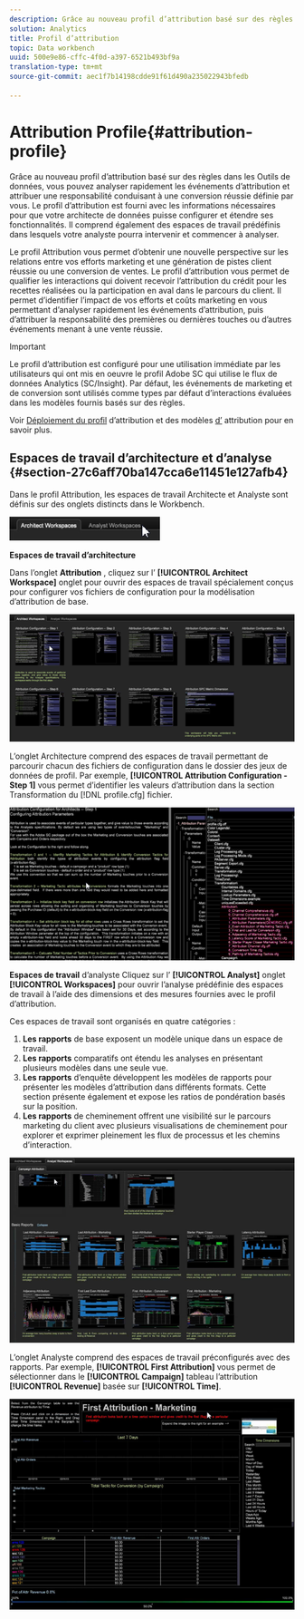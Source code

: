 ```yaml
---
description: Grâce au nouveau profil d’attribution basé sur des règles dans les Outils de données, vous pouvez analyser rapidement les événements d’attribution et attribuer une responsabilité conduisant à une conversion réussie définie par vous. Le profil d’attribution est fourni avec les informations nécessaires pour que votre architecte de données puisse configurer et étendre ses fonctionnalités. Il comprend également des espaces de travail prédéfinis dans lesquels votre analyste pourra intervenir et commencer à analyser.
solution: Analytics
title: Profil d’attribution
topic: Data workbench
uuid: 500e9e86-cffc-4f0d-a397-6521b493bf9a
translation-type: tm+mt
source-git-commit: aec1f7b14198cdde91f61d490a235022943bfedb

---
```



# Attribution Profile{#attribution-profile}

Grâce au nouveau profil d’attribution basé sur des règles dans les Outils de données, vous pouvez analyser rapidement les événements d’attribution et attribuer une responsabilité conduisant à une conversion réussie définie par vous. Le profil d’attribution est fourni avec les informations nécessaires pour que votre architecte de données puisse configurer et étendre ses fonctionnalités. Il comprend également des espaces de travail prédéfinis dans lesquels votre analyste pourra intervenir et commencer à analyser.

Le profil Attribution vous permet d’obtenir une nouvelle perspective sur les relations entre vos efforts marketing et une génération de pistes client réussie ou une conversion de ventes. Le profil d’attribution vous permet de qualifier les interactions qui doivent recevoir l’attribution du crédit pour les recettes réalisées ou la participation en aval dans le parcours du client. Il permet d’identifier l’impact de vos efforts et coûts marketing en vous permettant d’analyser rapidement les événements d’attribution, puis d’attribuer la responsabilité des premières ou dernières touches ou d’autres événements menant à une vente réussie.

<!-- <a id="section_648A288E4CA84D579884BC161085C4D5"></a> -->

>[!IMPORTANT]
>
>Le profil d’attribution est configuré pour une utilisation immédiate par les utilisateurs qui ont mis en oeuvre le profil Adobe SC qui utilise le flux de données Analytics (SC/Insight). Par défaut, les événements de marketing et de conversion sont utilisés comme types par défaut d’interactions évaluées dans les modèles fournis basés sur des règles.

Voir [Déploiement du profil](../../../../home/c-get-started/c-attribution-profiles/c-rules-attrib/c-attrib-profile-deploy.md#concept-fbcb5800cd6a40cc901e61f3882988c0) d’attribution et des modèles [d’](../../../../home/c-get-started/c-attribution-profiles/c-rules-attrib/c-attrib-models.md#concept-e209c7e86a5c4008ad6d78fdf4ea032d) attribution pour en savoir plus.

## Espaces de travail d’architecture et d’analyse {#section-27c6aff70ba147cca6e11451e127afb4}

Dans le profil Attribution, les espaces de travail Architecte et Analyste sont définis sur des onglets distincts dans le Workbench.

![](assets/attribution_profile_tabs.png)

**Espaces de travail d’architecture**

Dans l’onglet **Attribution** , cliquez sur l’ **[!UICONTROL Architect Workspace]** onglet pour ouvrir des espaces de travail spécialement conçus pour configurer vos fichiers de configuration pour la modélisation d’attribution de base.

![](assets/attribution_profile_arch.png)

L’onglet Architecture comprend des espaces de travail permettant de parcourir chacun des fichiers de configuration dans le dossier des jeux de données de profil. Par exemple, **[!UICONTROL Attribution Configuration - Step 1]** vous permet d’identifier les valeurs d’attribution dans la section Transformation du [!DNL profile.cfg] fichier.

![](assets/attribution_profile_arch_step1.png)

**Espaces de travail** d’analyste Cliquez sur l’ **[!UICONTROL Analyst]** onglet **[!UICONTROL Workspaces]** pour ouvrir l’analyse prédéfinie des espaces de travail à l’aide des dimensions et des mesures fournies avec le profil d’attribution.

Ces espaces de travail sont organisés en quatre catégories :

1. **Les rapports** de base exposent un modèle unique dans un espace de travail.
1. **Les rapports** comparatifs ont étendu les analyses en présentant plusieurs modèles dans une seule vue.
1. **Les rapports** d’enquête développent les modèles de rapports pour présenter les modèles d’attribution dans différents formats. Cette section présente également et expose les ratios de pondération basés sur la position.
1. **Les rapports** de cheminement offrent une visibilité sur le parcours marketing du client avec plusieurs visualisations de cheminement pour explorer et exprimer pleinement les flux de processus et les chemins d’interaction.

![](assets/attribution_profile_analyst.png)

L’onglet Analyste comprend des espaces de travail préconfigurés avec des rapports. Par exemple, **[!UICONTROL First Attribution]** vous permet de sélectionner dans le **[!UICONTROL Campaign]** tableau l’attribution **[!UICONTROL Revenue]** basée sur **[!UICONTROL Time]**.

![](assets/attribution_profile_analyst_step1.png)

